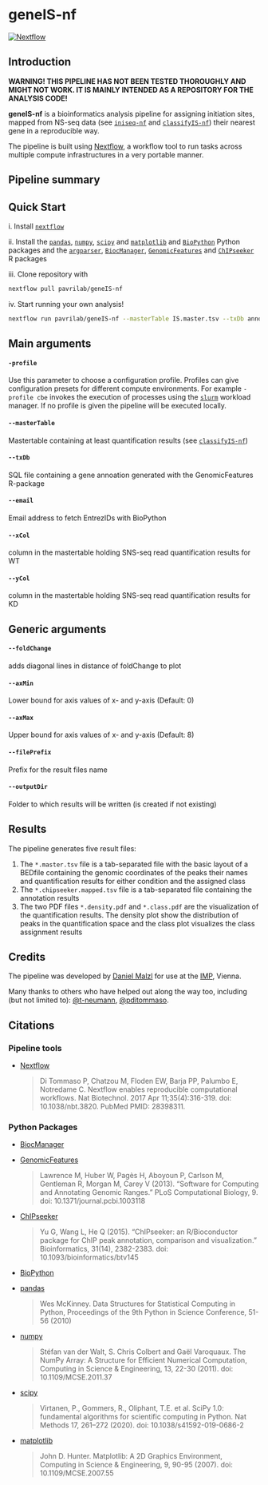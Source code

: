 # geneIS-nf

[![Nextflow](https://img.shields.io/badge/nextflow-%E2%89%A519.10.0-brightgreen.svg)](https://www.nextflow.io/)

## Introduction

**WARNING! THIS PIPELINE HAS NOT BEEN TESTED THOROUGHLY AND MIGHT NOT WORK. IT IS MAINLY INTENDED AS A REPOSITORY FOR THE ANALYSIS CODE!**

**geneIS-nf** is a bioinformatics analysis pipeline for assigning initiation sites, mapped from NS-seq data (see [`iniseq-nf`](https://github.com/pavrilab/inisite-nf) and [`classifyIS-nf`](https://github.com/pavrilab/classifyIS-nf)) their nearest gene in a reproducible way.

The pipeline is built using [Nextflow](https://www.nextflow.io), a workflow tool to run tasks across multiple compute infrastructures in a very portable manner.

## Pipeline summary

## Quick Start

i. Install [`nextflow`](https://nf-co.re/usage/installation)

ii. Install the [`pandas`](https://pandas.pydata.org/docs/index.html), [`numpy`](https://numpy.org/), [`scipy`](https://www.scipy.org/) and [`matplotlib`](https://matplotlib.org/) and [`BioPython`](https://github.com/biopython/biopython) Python packages and the [`argparser`](https://cran.r-project.org/web/packages/argparser/index.html), [`BiocManager`](https://github.com/Bioconductor/BiocManager), [`GenomicFeatures`](http://www.bioconductor.org/packages/release/bioc/html/GenomicFeatures.html) and [`ChIPseeker`](https://bioconductor.org/packages/release/bioc/html/ChIPseeker.html) R packages

iii. Clone repository with 
```bash
nextflow pull pavrilab/geneIS-nf
```

iv. Start running your own analysis!
```bash
nextflow run pavrilab/geneIS-nf --masterTable IS.master.tsv --txDb annotation.sql --email e@mail.com --xCol WT_col --yCol KD_col
```

## Main arguments
#### `-profile`
Use this parameter to choose a configuration profile. Profiles can give configuration presets for different compute environments. For example `-profile cbe` invokes the execution of processes using the [`slurm`](https://slurm.schedmd.com/documentation.html) workload manager. If no profile is given the pipeline will be executed locally.

#### `--masterTable`
Mastertable containing at least quantification results (see [`classifyIS-nf`](https://github.com/pavrilab/classifyIS-nf))

#### `--txDb`
SQL file containing a gene annoation generated with the GenomicFeatures R-package

#### `--email`
Email address to fetch EntrezIDs with BioPython

#### `--xCol`
column in the mastertable holding SNS-seq read quantification results for WT

#### `--yCol`
column in the mastertable holding SNS-seq read quantification results for KD

## Generic arguments
#### `--foldChange`
adds diagonal lines in distance of foldChange to plot

#### `--axMin`
Lower bound for axis values of x- and y-axis (Default: 0)

#### `--axMax`
Upper bound for axis values of x- and y-axis (Default: 8)

#### `--filePrefix`
Prefix for the result files name

#### `--outputDir`
Folder to which results will be written (is created if not existing)

## Results
The pipeline generates five result files:

1.  The `*.master.tsv` file is a tab-separated file with the basic layout of a BEDfile containing the genomic coordinates of the peaks their names and quantification results for either condition and the assigned class
2.  The `*.chipseeker.mapped.tsv` file is a tab-separated file containing the annotation results
3.  The two PDF files `*.density.pdf` and `*.class.pdf` are the visualization of the quantification results. The density plot show the distribution of peaks in the quantification space and the class plot visualizes the class assignment results

## Credits
The pipeline was developed by [Daniel Malzl](mailto:daniel.malzl@gmx.at) for use at the [IMP](https://www.imp.ac.at/), Vienna.

Many thanks to others who have helped out along the way too, including (but not limited to): [@t-neumann](https://github.com/t-neumann), [@pditommaso](https://github.com/pditommaso).

## Citations
### Pipeline tools
* [Nextflow](https://www.ncbi.nlm.nih.gov/pubmed/28398311/)
  > Di Tommaso P, Chatzou M, Floden EW, Barja PP, Palumbo E, Notredame C. Nextflow enables reproducible computational workflows. Nat Biotechnol. 2017 Apr 11;35(4):316-319. doi: 10.1038/nbt.3820. PubMed PMID: 28398311.
  
### Python Packages
* [BiocManager](https://github.com/Bioconductor/BiocManager)

* [GenomicFeatures](http://www.bioconductor.org/packages/release/bioc/html/GenomicFeatures.html)
  > Lawrence M, Huber W, Pagès H, Aboyoun P, Carlson M, Gentleman R, Morgan M, Carey V (2013). “Software for Computing and Annotating Genomic Ranges.” PLoS Computational Biology, 9. doi: 10.1371/journal.pcbi.1003118
  
* [ChIPseeker](https://bioconductor.org/packages/release/bioc/html/ChIPseeker.html)
  > Yu G, Wang L, He Q (2015). “ChIPseeker: an R/Bioconductor package for ChIP peak annotation, comparison and visualization.” Bioinformatics, 31(14), 2382-2383. doi: 10.1093/bioinformatics/btv145

* [BioPython](https://github.com/biopython/biopython)

* [pandas](https://pandas.pydata.org/docs/index.html)
  > Wes McKinney. Data Structures for Statistical Computing in Python, Proceedings of the 9th Python in Science Conference, 51-56 (2010)
  
* [numpy](https://numpy.org/)
  > Stéfan van der Walt, S. Chris Colbert and Gaël Varoquaux. The NumPy Array: A Structure for Efficient Numerical Computation, Computing in Science & Engineering, 13, 22-30 (2011). doi: 10.1109/MCSE.2011.37

* [scipy](https://www.scipy.org/)
  > Virtanen, P., Gommers, R., Oliphant, T.E. et al. SciPy 1.0: fundamental algorithms for scientific computing in Python. Nat Methods 17, 261–272 (2020). doi: 10.1038/s41592-019-0686-2
  
* [matplotlib](https://matplotlib.org/)
  > John D. Hunter. Matplotlib: A 2D Graphics Environment, Computing in Science & Engineering, 9, 90-95 (2007). doi: 10.1109/MCSE.2007.55
